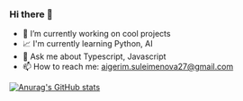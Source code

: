 ### Hi there 👋

<!--
**Aigerim-ai/Aigerim-ai** is a ✨ _special_ ✨ repository because its `README.md` (this file) appears on your GitHub profile.

Here are some ideas to get you started:

-->

- 🔭 I’m currently working on cool projects
- 📈 I'm currently learning Python, AI
- 💬 Ask me about Typescript, Javascript
- 📫 How to reach me: aigerim.suleimenova27@gmail.com

[![Anurag's GitHub stats](https://github-readme-stats.vercel.app/api?username=Aigerim-ai)](https://github.com/anuraghazra/github-readme-stats)
